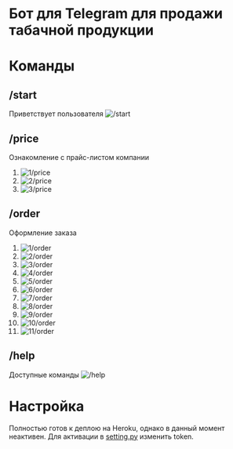 # Бот для Telegram для продажи табачной продукции

# Команды

## /start
Приветствует пользователя
![/start](https://i.imgur.com/uC99KqT.png)

## /price
Ознакомление с прайс-листом компании
1. ![1/price](https://i.imgur.com/KKvCStU.jpg)
2. ![2/price](https://i.imgur.com/gR8grgd.jpg)
3. ![3/price](https://i.imgur.com/B5Yd1TY.jpg)

## /order
Оформление заказа
1. ![1/order](https://i.imgur.com/D6BoBu8.jpg)
2. ![2/order](https://i.imgur.com/gR8grgd.jpg)
3. ![3/order](https://i.imgur.com/clTiJJL.jpg)
4. ![4/order](https://i.imgur.com/FFH5Jt8.jpg)
5. ![5/order](https://i.imgur.com/1wCvJS3.jpg)
6. ![6/order](https://i.imgur.com/3Nv0JrH.jpg)
7. ![7/order](https://i.imgur.com/zMdlZZZ.jpg)
8. ![8/order](https://i.imgur.com/yxsnXny.jpg)
9. ![9/order](https://i.imgur.com/tkzAkUe.jpg)
10. ![10/order](https://i.imgur.com/nLHoEDd.jpg)
11. ![11/order](https://i.imgur.com/WtbUTby.jpg)

## /help
Доступные команды
![/help](https://i.imgur.com/iqTg2Zo.jpg)

# Настройка
Полностью готов к деплою на Heroku, однако в данный момент неактивен.
Для активации в [setting.py](https://github.com/burulevanton/hookah_service_bot/blob/master/settings.py) изменить token.